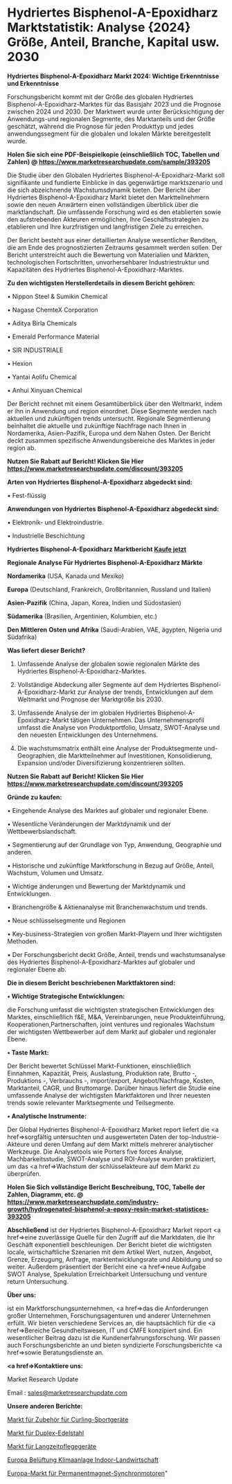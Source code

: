 # Hydriertes Bisphenol-A-Epoxidharz Marktstatistik: Analyse {2024} Größe, Anteil, Branche, Kapital usw. 2030

<strong>Hydriertes Bisphenol-A-Epoxidharz Markt 2024: Wichtige Erkenntnisse und Erkenntnisse</strong>

Forschungsbericht kommt mit der Größe des globalen Hydriertes Bisphenol-A-Epoxidharz-Marktes für das Basisjahr 2023 und die Prognose zwischen 2024 und 2030. Der Marktwert wurde unter Berücksichtigung der Anwendungs-und regionalen Segmente, des Marktanteils und der Größe geschätzt, während die Prognose für jeden Produkttyp und jedes anwendungssegment für die globalen und lokalen Märkte bereitgestellt wurde.

<strong>Holen Sie sich eine PDF-Beispielkopie (einschließlich TOC, Tabellen und Zahlen) @
</strong><strong><a href=https://www.marketresearchupdate.com/sample/393205><strong>https://www.marketresearchupdate.com/sample/393205</u></font></a></strong></strong>

Die Studie über den Globalen Hydriertes Bisphenol-A-Epoxidharz-Markt soll signifikante und fundierte Einblicke in das gegenwärtige marktszenario und die sich abzeichnende Wachstumsdynamik bieten. Der Bericht über Hydriertes Bisphenol-A-Epoxidharz Markt bietet den Marktteilnehmern sowie den neuen Anwärtern einen vollständigen überblick über die marktlandschaft. Die umfassende Forschung wird es den etablierten sowie den aufstrebenden Akteuren ermöglichen, Ihre Geschäftsstrategien zu etablieren und Ihre kurzfristigen und langfristigen Ziele zu erreichen.

Der Bericht besteht aus einer detaillierten Analyse wesentlicher Renditen, die am Ende des prognostizierten Zeitraums gesammelt werden sollen. Der Bericht unterstreicht auch die Bewertung von Materialien und Märkten, technologischen Fortschritten, unvorhersehbarer Industriestruktur und Kapazitäten des Hydriertes Bisphenol-A-Epoxidharz-Marktes.

<strong>Zu den wichtigsten Herstellerdetails in diesem Bericht gehören:</strong>

• Nippon Steel & Sumikin Chemical

• Nagase ChemteX Corporation

• Aditya Birla Chemicals

• Emerald Performance Material

• SIR INDUSTRIALE

• Hexion

• Yantai Aolifu Chemical

• Anhui Xinyuan Chemical

Der Bericht rechnet mit einem Gesamtüberblick über den Weltmarkt, indem er ihn in Anwendung und region einordnet. Diese Segmente werden nach aktuellen und zukünftigen trends untersucht. Regionale Segmentierung beinhaltet die aktuelle und zukünftige Nachfrage nach Ihnen in Nordamerika, Asien-Pazifik, Europa und dem Nahen Osten. Der Bericht deckt zusammen spezifische Anwendungsbereiche des Marktes in jeder region ab.

<strong>Nutzen Sie Rabatt auf Bericht! Klicken Sie Hier
</strong><strong><a href=https://www.marketresearchupdate.com/discount/393205>https://www.marketresearchupdate.com/discount/393205</b></u></font></strong></a>

<strong>Arten von Hydriertes Bisphenol-A-Epoxidharz abgedeckt sind:</strong>

• Fest-flüssig

<strong>Anwendungen von Hydriertes Bisphenol-A-Epoxidharz abgedeckt sind:</strong>

• Elektronik- und Elektroindustrie.

• Industrielle Beschichtung

<strong>Hydriertes Bisphenol-A-Epoxidharz Marktbericht <a href=https://www.marketresearchupdate.com/buynow/393205>Kaufe jetzt</a></strong>

<strong>Regionale Analyse Für Hydriertes Bisphenol-A-Epoxidharz Märkte</strong>

<strong>Nordamerika</strong> (USA, Kanada und Mexiko)

<strong>Europa</strong> (Deutschland, Frankreich, Großbritannien, Russland und Italien)

<strong>Asien-Pazifik</strong> (China, Japan, Korea, Indien und Südostasien)

<strong>Südamerika</strong> (Brasilien, Argentinien, Kolumbien, etc.)

<strong>Den Mittleren</strong> <strong>Osten und Afrika</strong> (Saudi-Arabien, VAE, ägypten, Nigeria und Südafrika)

<strong>Was liefert dieser Bericht?</strong>

1. Umfassende Analyse der globalen sowie regionalen Märkte des Hydriertes Bisphenol-A-Epoxidharz-Marktes.

2. Vollständige Abdeckung aller Segmente auf dem Hydriertes Bisphenol-A-Epoxidharz-Markt zur Analyse der trends, Entwicklungen auf dem Weltmarkt und Prognose der Marktgröße bis 2030.

3. Umfassende Analyse der im globalen Hydriertes Bisphenol-A-Epoxidharz-Markt tätigen Unternehmen. Das Unternehmensprofil umfasst die Analyse von Produktportfolio, Umsatz, SWOT-Analyse und den neuesten Entwicklungen des Unternehmens.

4. Die wachstumsmatrix enthält eine Analyse der Produktsegmente und-Geographien, die Marktteilnehmer auf Investitionen, Konsolidierung, Expansion und/oder Diversifizierung konzentrieren sollten.

<strong>Nutzen Sie Rabatt auf Bericht! Klicken Sie Hier
</strong><strong><a href=https://www.marketresearchupdate.com/discount/393205>https://www.marketresearchupdate.com/discount/393205</b></u></font></strong></a>

<strong>Gründe zu kaufen:</strong>

• Eingehende Analyse des Marktes auf globaler und regionaler Ebene.

• Wesentliche Veränderungen der Marktdynamik und der Wettbewerbslandschaft.

• Segmentierung auf der Grundlage von Typ, Anwendung, Geographie und anderen.

• Historische und zukünftige Marktforschung in Bezug auf Größe, Anteil, Wachstum, Volumen und Umsatz.

• Wichtige änderungen und Bewertung der Marktdynamik und Entwicklungen.

• Branchengröße &amp; Aktienanalyse mit Branchenwachstum und trends.

• Neue schlüsselsegmente und Regionen

• Key-business-Strategien von großen Markt-Playern und Ihrer wichtigsten Methoden.

• Der Forschungsbericht deckt Größe, Anteil, trends und wachstumsanalyse des Hydriertes Bisphenol-A-Epoxidharz-Marktes auf globaler und regionaler Ebene ab.

<strong>Die in diesem Bericht beschriebenen Marktfaktoren sind:</strong>

<strong>• Wichtige Strategische Entwicklungen:</strong>

die Forschung umfasst die wichtigsten strategischen Entwicklungen des Marktes, einschließlich f&amp;E, M&amp;A, Vereinbarungen, neue Produkteinführung, Kooperationen,Partnerschaften, joint ventures und regionales Wachstum der wichtigsten Wettbewerber auf dem Markt auf globaler und regionaler Ebene.

<strong>• Taste Markt:</strong>

Der Bericht bewertet Schlüssel Markt-Funktionen, einschließlich Einnahmen, Kapazität, Preis, Auslastung, Produktion rate, Brutto -, Produktions -, Verbrauchs -, import/export, Angebot/Nachfrage, Kosten, Marktanteil, CAGR, und Bruttomarge. Darüber hinaus liefert die Studie eine umfassende Analyse der wichtigsten Marktfaktoren und Ihrer neuesten trends sowie relevanter Marktsegmente und Teilsegmente.

<strong>• Analytische Instrumente:</strong>

Der Global Hydriertes Bisphenol-A-Epoxidharz Market report liefert die <a href=>sorgf</a>ältig untersuchten und ausgewerteten Daten der top-Industrie-Akteure und deren Umfang auf dem Markt mittels mehrerer analytischer Werkzeuge. Die Analysetools wie Porters five forces Analyse, Machbarkeitsstudie, SWOT-Analyse und ROI-Analyse wurden praktiziert, um das <a href=>Wachstum</a> der schlüsselakteure auf dem Markt zu überprüfen.

<strong>Holen Sie Sich vollständige Bericht Beschreibung, TOC, Tabelle der Zahlen, Diagramm, etc. @ </strong><strong><a href=https://www.marketresearchupdate.com/industry-growth/hydrogenated-bisphenol-a-epoxy-resin-market-statistices-393205>https://www.marketresearchupdate.com/industry-growth/hydrogenated-bisphenol-a-epoxy-resin-market-statistices-393205</a></font></strong>

<strong>Abschließend</strong> ist der Hydriertes Bisphenol-A-Epoxidharz Market report <a href=>eine</a> zuverlässige Quelle für den Zugriff auf die Marktdaten, die Ihr Geschäft exponentiell beschleunigen. Der Bericht bietet die wichtigsten locale, wirtschaftliche Szenarien mit dem Artikel Wert, nutzen, Angebot, Grenze, Erzeugung, Anfrage, marktentwicklungsrate und Abbildung und so weiter. Außerdem präsentiert der Bericht eine <a href=>neue</a> Aufgabe SWOT Analyse, Spekulation Erreichbarkeit Untersuchung und venture return Untersuchung.

<strong>Über uns:</strong>

 ist ein Marktforschungsunternehmen, <a href=>das</a> die Anforderungen großer Unternehmen, Forschungsagenturen und anderer Unternehmen erfüllt. Wir bieten verschiedene Services an, die hauptsächlich für die <a href=>Bereiche</a> Gesundheitswesen, IT und CMFE konzipiert sind. Ein wesentlicher Beitrag dazu ist die Kundenerfahrungsforschung. Wir passen auch Forschungsberichte an und bieten syndizierte Forschungsberichte <a href=>sowie</a> Beratungsdienste an.

<strong><a href=>Kontaktiere uns:</a></strong>

Market Research Update

Email : sales@marketresearchupdate.com

<strong>Unsere anderen Berichte:</strong>

<a href=https://www.linkedin.com/pulse/curling-sports-equipment-accessories-market-size>Markt für Zubehör für Curling-Sportgeräte</a>

<a href=https://www.linkedin.com/pulse/duplex-stainless-steel-market-size-share-outlook>Markt für Duplex-Edelstahl</a>

<a href=https://www.linkedin.com/pulse/long-term-care-devices-market-analysis-segment>Markt für Langzeitpflegegeräte</a>

<a href=https://www.linkedin.com/pulse/europe-ventilation-air-conditioning-indoor-agriculture>Europa Belüftung Klimaanlage Indoor-Landwirtschaft</a>

<a href=https://www.linkedin.com/pulse/europe-permanent-magnet-synchronous-motor-market-upcoming>Europa-Markt für Permanentmagnet-Synchronmotoren</a>"
